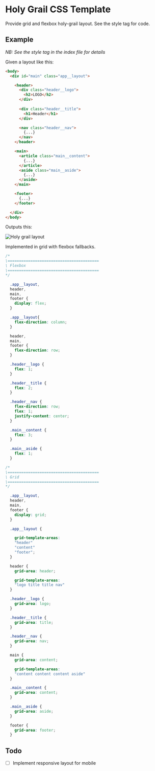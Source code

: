 # Holy Grail CSS Template

Provide grid and flexbox holy-grail layout. See the style tag for code.

## Example

_NB: See the style tag in the index file for details_

Given a layout like this:

```html
<body>
  <div id="main" class="app__layout">

    <header>
      <div class="header__logo">
        <h2>LOGO</h2>
      </div>
      
      <div class="header__title">
        <h1>Header</h1>
      </div>

      <nav class="header__nav">
        {...}
      </nav>
    </header>

    <main>
      <article class="main__content">
        {...}
      </article>
      <aside class="main__aside">
        {...}
      </aside>
    </main>

    <footer>
      {...}
    </footer>

  </div>
</body>
```

Outputs this:

![Holy grail layout](https://github.com/ajdelossantos/holy-grail-css-template/holy-grail.png "Holy grail layout")

Implemented in grid with flexbox fallbacks.

```css
/*
\========================================
\ Flexbox
\========================================
*/

  .app__layout,
  header,
  main,
  footer {
    display: flex;
  }

  .app__layout{
    flex-direction: column;
  }

  header,
  main,
  footer {
    flex-direction: row;
  }

  .header__logo {
    flex: 1;
  }

  .header__title {
    flex: 2;
  }

  .header__nav {
    flex-direction: row;
    flex: 1;
    justify-content: center;
  }

  .main__content {
    flex: 3;
  }

  .main__aside {
    flex: 1;
  }

/*
\========================================
\ Grid
\========================================
*/

  .app__layout,
  header,
  main,
  footer {
    display: grid;
  }

  .app__layout {

    grid-template-areas:
    "header"
    "content"
    "footer";
  }

  header {
    grid-area: header;

    grid-template-areas:
    "logo title title nav"
  }

  .header__logo {
    grid-area: logo;
  }

  .header__title {
    grid-area: title;
  }

  .header__nav {
    grid-area: nav;
  }

  main {
    grid-area: content;

    grid-template-areas:
    "content content content aside"
  }

  .main__content {
    grid-area: content;
  }

  .main__aside {
    grid-area: aside;
  }

  footer {
    grid-area: footer;
  }
```

## Todo
- [ ] Implement responsive layout for mobile